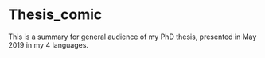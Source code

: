 # Thesis_comic
This is a summary for general audience of my PhD thesis, presented in May 2019 in my 4 languages.
